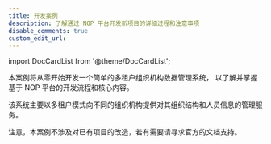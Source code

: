 ```yaml
---
title: 开发案例
description: 了解通过 NOP 平台开发新项目的详细过程和注意事项
disable_comments: true
custom_edit_url:
---
```


import DocCardList from '@theme/DocCardList';

本案例将从零开始开发一个简单的多租户组织机构数据管理系统，
以了解并掌握基于 NOP 平台的开发流程和核心内容。

该系统主要以多租户模式向不同的组织机构提供对其组织结构和人员信息的管理服务。

注意，本案例不涉及对已有项目的改造，若有需要请寻求官方的文档支持。

<DocCardList />
